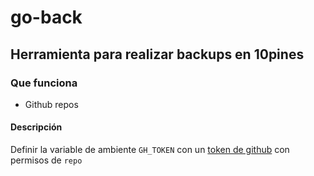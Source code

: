 # go-back

## Herramienta para realizar backups en 10pines

### Que funciona
 - Github repos
 
 
#### Descripción
Definir la variable de ambiente `GH_TOKEN` con un [token de github](https://github.com/settings/tokens) con permisos de `repo`

